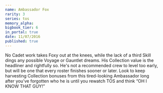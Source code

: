 ```yaml
---
name: Ambassador Fox
rarity: 3
series: tos
memory_alpha:
bigbook_tier: 6
in_portal: true
date: 11/07/2016
published: true
---
```


No Cadet work takes Foxy out at the knees, while the lack of a third Skill dings any possible Voyage or Gauntlet dreams. His Collection value is the headliner and rightfully so. He's not a recommended crew to level too early, but will be one that every roster finishes sooner or later. Look to keep harvesting Collection bonuses from this tired-looking Ambassador long after you’ve forgotten who he is until you rewatch TOS and think “OH I KNOW THAT GUY!”
